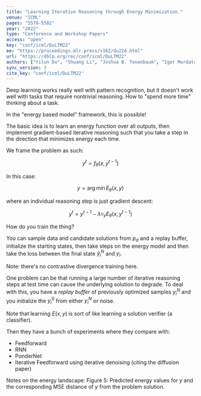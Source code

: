 ```yaml
---
title: "Learning Iterative Reasoning through Energy Minimization."
venue: "ICML"
pages: "5570-5582"
year: "2022"
type: "Conference and Workshop Papers"
access: "open"
key: "conf/icml/DuLTM22"
ee: "https://proceedings.mlr.press/v162/du22d.html"
url: "https://dblp.org/rec/conf/icml/DuLTM22"
authors: ["Yilun Du", "Shuang Li", "Joshua B. Tenenbaum", "Igor Mordatch"]
sync_version: 3
cite_key: "conf/icml/DuLTM22"
---
```



Deep learning works really well with pattern recognition, but it doesn't work well with tasks that require nontrivial reasoning. How to "spend more time" thinking about a task.

In the "energy based model" framework, this is possible!

The basic idea is to learn an energy function over all outputs, then implement gradient-based iterative reasoning such that you take a step in the direction that minimizes energy each time.

We frame the problem as such:

$$
y^t = f_{\theta}(x, y^{t - 1})
$$

In this case:

$$y = \arg \min E_{\theta}(x, y)$$

where an individual reasoning step is just gradient descent:

$$
y^t = y^{t - 1} - \lambda \triangledown_y E_{\theta}(x, y^{t - 1})
$$

How do you train the thing?

You can sample data and candidate solutions from $p_d$ and a replay buffer, initialize the starting states, then take steps on the energy model and then take the loss between the final state $\tilde y^N_i$ and $y_i$.

Note: there's no contrastive divergence training here.

One problem can be that running a large number of iterative reasoning steps at test time can cause the underlying solution to degrade. To deal with this, you have a *replay buffer* of previously optimized samples $y^N_i$ and you initialize the $y^0_i$ from either $y^N_i$ or noise.

Note that learning $E(x, y)$ is sort of like learning a solution verifier (a classifier).

Then they have a bunch of experiments where they compare with:
 - Feedforward
 - RNN
 - PonderNet
 - Iterative Feedforward using iterative denoising (citing the diffusion paper)

Notes on the energy landscape: Figure 5: Predicted energy values for $y$ and the corresponding MSE distance of $y$ from the problem solution.

